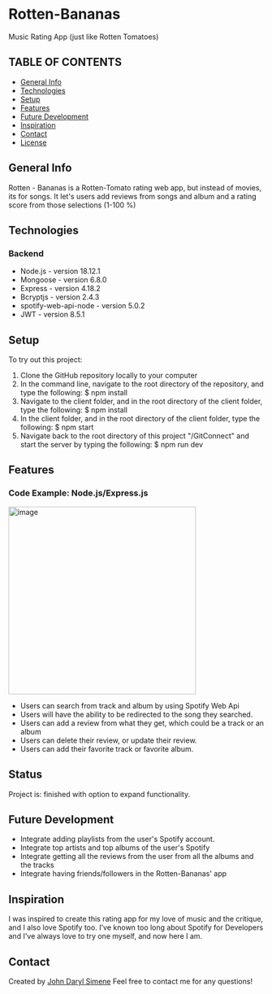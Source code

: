 # Rotten-Bananas

Music Rating App (just like Rotten Tomatoes)

## TABLE OF CONTENTS

-   [General Info](#general-info)
-   [Technologies](#technologies)
-   [Setup](#setup)
-   [Features](#features)
-   [Future Development](#future-development)
-   [Inspiration](#inspiration)
-   [Contact](#contact)
-   [License](#license)

## General Info

Rotten - Bananas is a Rotten-Tomato rating web app, but instead of movies, its for songs. It let's users add reviews from songs and album and a rating score from those selections
(1-100 %)

## Technologies

### Backend

-   Node.js - version 18.12.1
-   Mongoose - version 6.8.0
-   Express - version 4.18.2
-   Bcryptjs - version 2.4.3
-   spotify-web-api-node - version 5.0.2
-   JWT - version 8.5.1

## Setup

To try out this project:

1. Clone the GitHub repository locally to your computer
2. In the command line, navigate to the root directory of the repository, and type the following: $ npm install
3. Navigate to the client folder, and in the root directory of the client folder, type the following: $ npm install
4. In the client folder, and in the root directory of the client folder, type the following: $ npm start
5. Navigate back to the root directory of this project "/GitConnect" and start the server by typing the following: $ npm run dev

## Features

### Code Example: Node.js/Express.js

<img width="369" alt="image" src="https://user-images.githubusercontent.com/115441396/209068613-0e19ba08-3831-441b-8787-91da62557c06.png">

-   Users can search from track and album by using Spotify Web Api
-   Users will have the ability to be redirected to the song they searched.
-   Users can add a review from what they get, which could be a track or an album
-   Users can delete their review, or update their review.
-   Users can add their favorite track or favorite album.

## Status

Project is: finished with option to expand functionality.

## Future Development

-   Integrate adding playlists from the user's Spotify account.
-   Integrate top artists and top albums of the user's Spotify
-   Integrate getting all the reviews from the user from all the albums and the tracks
-   Integrate having friends/followers in the Rotten-Bananas' app

## Inspiration

I was inspired to create this rating app for my love of music and the critique, and I also love Spotify too. I've known too long about Spotify for Developers and I've always love to try one myself, and now here I am.

## Contact

Created by [John Daryl Simene][1] Feel free to contact me for any questions!

[1]: https://www.linkedin.com/in/john-daryl-simene-ab59bb219/
